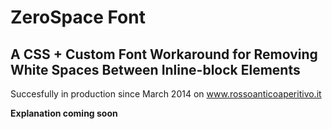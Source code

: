 # ZeroSpace Font

## A CSS + Custom Font Workaround for Removing White Spaces Between Inline-block Elements

Succesfully in production since March 2014 on www.rossoanticoaperitivo.it

**Explanation coming soon**
